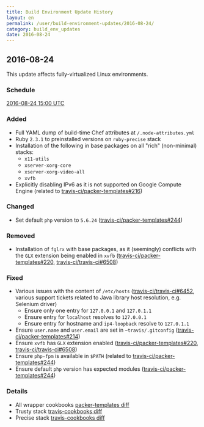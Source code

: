 ```yaml
---
title: Build Environment Update History
layout: en
permalink: /user/build-environment-updates/2016-08-24/
category: build_env_updates
date: 2016-08-24
---
```


## 2016-08-24

This update affects fully-virtualized Linux environments.

### Schedule

[2016-08-24 15:00 UTC](http://everytimezone.com/#2016-8-24,180,cn3)

### Added

- Full YAML dump of build-time Chef attributes at `/.node-attributes.yml`
- Ruby `2.3.1` to preinstalled versions on `ruby-precise` stack
- Installation of the following in base packages on all "rich" (non-minimal)
  stacks:
  - `x11-utils`
  - `xserver-xorg-core`
  - `xserver-xorg-video-all`
  - `xvfb`
- Explicitly disabling IPv6 as it is not supported on Google Compute Engine
  (related to [travis-ci/packer-templates#216])

### Changed

- Set default `php` version to `5.6.24`
  ([travis-ci/packer-templates#244])

### Removed

- Installation of `fglrx` with base packages, as it (seemingly) conflicts with
    the `GLX` extension being enabled in `xvfb` ([travis-ci/packer-templates#220],
  [travis-ci/travis-ci#6508])

### Fixed

- Various issues with the content of `/etc/hosts` ([travis-ci/travis-ci#6452],
    various support tickets related to Java library host resolution, e.g. Selenium
  driver)
  - Ensure only one entry for `127.0.0.1` and `127.0.1.1`
  - Ensure entry for `localhost` resolves to `127.0.0.1`
  - Ensure entry for hostname and `ip4-loopback` resolve to `127.0.1.1`
- Ensure `user.name` and `user.email` are set in `~travis/.gitconfig`
  ([travis-ci/packer-templates#214])
- Ensure `xvfb` has `GLX` extension enabled ([travis-ci/packer-templates#220],
  [travis-ci/travis-ci#6508])
- Ensure `php-fpm` is available in `$PATH` (related to
  [travis-ci/packer-templates#244])
- Ensure default `php` version has expected modules
  ([travis-ci/packer-templates#244])

### Details

- All wrapper cookbooks [packer-templates diff](https://github.com/travis-ci/packer-templates/compare/ec5e103...02fde03)
- Trusty stack [travis-cookbooks diff](https://github.com/travis-ci/travis-cookbooks/compare/3e0e60d...152b200)
- Precise stack [travis-cookbooks diff](https://github.com/travis-ci/travis-cookbooks/compare/db8067b...f77e708)

[travis-ci/packer-templates#216]: https://github.com/travis-ci/packer-templates/issues/216

[travis-ci/packer-templates#244]: https://github.com/travis-ci/packer-templates/issues/244

[travis-ci/packer-templates#220]: https://github.com/travis-ci/packer-templates/issues/220

[travis-ci/travis-ci#6508]: https://github.com/travis-ci/travis-ci/issues/6508

[travis-ci/travis-ci#6452]: https://github.com/travis-ci/travis-ci/issues/6452

[travis-ci/packer-templates#214]: https://github.com/travis-ci/packer-templates/issues/214
